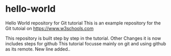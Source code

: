 # hello-world
Hello World repository for Git tutorial
This is an example repository for the Git tutoial on https://www.w3schools.com

This repository is built step by step in the tutorial.
Other Changes
it is now includes steps for github
This tutorial focusse mainly on git and using github as its remote. 
New line added..